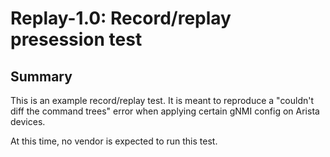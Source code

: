 # Replay-1.0: Record/replay presession test

## Summary

This is an example record/replay test. It is meant to reproduce a "couldn't
diff the command trees" error when applying certain gNMI config on Arista
devices.

At this time, no vendor is expected to run this test.

